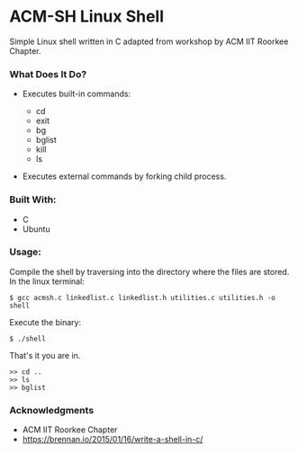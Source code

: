 # ACM-SH Linux Shell

Simple Linux shell written in C adapted from workshop by ACM IIT Roorkee Chapter. 

### What Does It Do?

* Executes built-in commands:
    * cd
    * exit
    * bg
    * bglist
    * kill
    * ls

* Executes external commands by forking child process.

### Built With:
* C
* Ubuntu

### Usage:
Compile the shell by traversing into the directory where the files are stored. In the linux terminal: 
```
$ gcc acmsh.c linkedlist.c linkedlist.h utilities.c utilities.h -o shell 
```
Execute the binary:

```
$ ./shell
```
That's it you are in.

```
>> cd ..
>> ls
>> bglist
```

### Acknowledgments
* ACM IIT Roorkee Chapter
* https://brennan.io/2015/01/16/write-a-shell-in-c/
